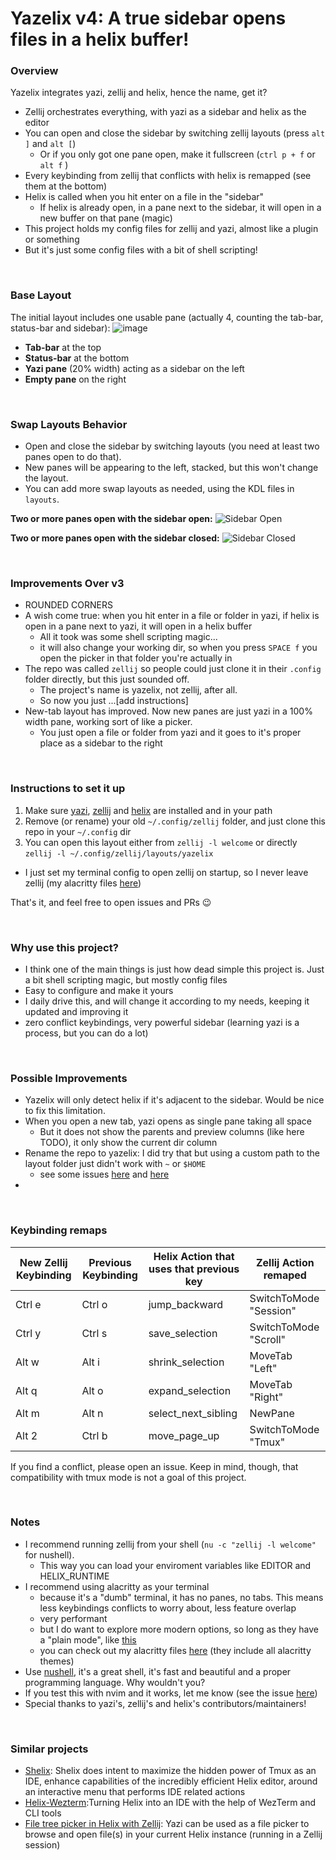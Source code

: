 # Yazelix v4: A true sidebar opens files in a helix buffer! 

### Overview
Yazelix integrates yazi, zellij and helix, hence the name, get it?

- Zellij orchestrates everything, with yazi as a sidebar and helix as the editor
- You can open and close the sidebar by switching zellij layouts (press `alt ]` and `alt [`)
  - Or if you only got one pane open, make it fullscreen (`ctrl p + f` or `alt f` )
- Every keybinding from zellij that conflicts with helix is remapped (see them at the bottom)
- Helix is called when you hit enter on a file in the "sidebar"
  - If helix is already open, in a pane next to the sidebar, it will open in a new buffer on that pane (magic)
- This project holds my config files for zellij and yazi, almost like a plugin or something
- But it's just some config files with a bit of shell scripting!

<br>

### Base Layout
The initial layout includes one usable pane (actually 4, counting the tab-bar, status-bar and sidebar):
![image](https://github.com/luccahuguet/zellij/assets/27565287/c8333411-b6f4-4c0e-9ea8-1992859c8749)

- **Tab-bar** at the top
- **Status-bar** at the bottom
- **Yazi pane** (20% width) acting as a sidebar on the left
- **Empty pane** on the right

<br>

### Swap Layouts Behavior
- Open and close the sidebar by switching layouts (you need at least two panes open to do that). 
- New panes will be appearing to the left, stacked, but this won't change the layout.
- You can add more swap layouts as needed, using the KDL files in `layouts`.

**Two or more panes open with the sidebar open:**
![Sidebar Open](https://github.com/luccahuguet/zellij/assets/27565287/8faf2bc4-7861-467a-8629-b41dc57fbab8)

**Two or more panes open with the sidebar closed:**
![Sidebar Closed](https://github.com/luccahuguet/zellij/assets/27565287/038ce337-dc79-415b-a137-1efcf21b0cf7)

<br>

### Improvements Over v3
- ROUNDED CORNERS
- A wish come true: when you hit enter in a file or folder in yazi, if helix is open in a pane next to yazi, it will open in a helix buffer
  - All it took was some shell scripting magic...
  - it will also change your working dir, so when you press `SPACE f` you open the picker in that folder you're actually in
- The repo was called `zellij` so people could just clone it in their `.config` folder directly, but this just sounded off. 
  - The project's name is yazelix, not zellij, after all.
  - So now you just ...[add instructions]
- New-tab layout has improved. Now new panes are just yazi in a 100% width pane, working sort of like a picker.
  - You just open a file or folder from yazi and it goes to it's proper place as a sidebar to the right
  
<br>

### Instructions to set it up
1. Make sure [yazi](https://github.com/sxyazi/yazi), [zellij](https://github.com/zellij-org/zellij) and [helix](https://helix-editor.com) are installed and in your path
2. Remove (or rename) your old `~/.config/zellij` folder, and just clone this repo in your `~/.config` dir
3. You can open this layout either from `zellij -l welcome` or directly `zellij -l ~/.config/zellij/layouts/yazelix`
  - I just set my terminal config to open zellij on startup, so I never leave zellij (my alacritty files [here](https://github.com/luccahuguet/alacritty-files))

That's it, and feel free to open issues and PRs 😉

<br>

### Why use this project?
- I think one of the main things is just how dead simple this project is. Just a bit shell scripting magic, but mostly config files
- Easy to configure and make it yours
- I daily drive this, and will change it according to my needs, keeping it updated and improving it
- zero conflict keybindings, very powerful sidebar (learning yazi is a process, but you can do a lot)

<br>

### Possible Improvements
- Yazelix will only detect helix if it's adjacent to the sidebar. Would be nice to fix this limitation.
- When you open a new tab, yazi opens as single pane taking all space
  - But it does not show the parents and preview columns (like here TODO), it only show the current dir column
- Rename the repo to yazelix: I did try that but using a custom path to the layout folder just didn't work with `~` or `$HOME` 
  - see some issues [here](https://github.com/zellij-org/zellij/issues/2764) and [here](https://github.com/zellij-org/zellij/issues/3115)
- 

<br>

### Keybinding remaps
| New Zellij Keybinding | Previous Keybinding  | Helix Action that uses that previous key | Zellij Action remaped       |
|-----------------------|----------------------|------------------------------------------|-----------------------------|
| Ctrl e                | Ctrl o               | jump_backward                            | SwitchToMode "Session"      |
| Ctrl y                | Ctrl s               | save_selection                           | SwitchToMode "Scroll"       |
| Alt w                 | Alt i                | shrink_selection                         | MoveTab "Left"              |
| Alt q                 | Alt o                | expand_selection                         | MoveTab "Right"             |
| Alt m                 | Alt n                | select_next_sibling                      | NewPane                     |
| Alt 2                 | Ctrl b               | move_page_up                             | SwitchToMode "Tmux"         |

If you find a conflict, please open an issue. Keep in mind, though, that compatibility with tmux mode is not a goal of this project.

<br>

### Notes
- I recommend running zellij from your shell (`nu -c "zellij -l welcome"` for nushell). 
  - This way you can load your enviroment variables like EDITOR and HELIX_RUNTIME
- I recommend using alacritty as your terminal
  - because it's a "dumb" terminal, it has no panes, no tabs. This means less keybindings conflicts to worry about, less feature overlap
  - very performant
  - but I do want to explore more modern options, so long as they have a "plain mode", like [this](https://raphamorim.io/rio/pt-br/docs/next/navigation#plain)
  - you can check out my alacritty files [here](https://github.com/luccahuguet/alacritty-files) (they include all alacritty themes)
- Use [nushell](https://www.nushell.sh/), it's a great shell, it's fast and beautiful and a proper programming language. Why wouldn't you?
- If you test this with nvim and it works, let me know (see the issue [here](https://github.com/luccahuguet/zellij/issues/2))
- Special thanks to yazi's, zellij's and helix's contributors/maintainers! 

<br>

### Similar projects
- [Shelix](https://github.com/webdev23/shelix): Shelix does intent to maximize the hidden power of Tmux as an IDE, enhance capabilities of the incredibly efficient Helix editor, around an interactive menu that performs IDE related actions
- [Helix-Wezterm](https://github.com/quantonganh/helix-wezterm):Turning Helix into an IDE with the help of WezTerm and CLI tools
- [File tree picker in Helix with Zellij](https://yazi-rs.github.io/docs/tips/#helix-with-zellij): Yazi can be used as a file picker to browse and open file(s) in your current Helix instance (running in a Zellij session)

